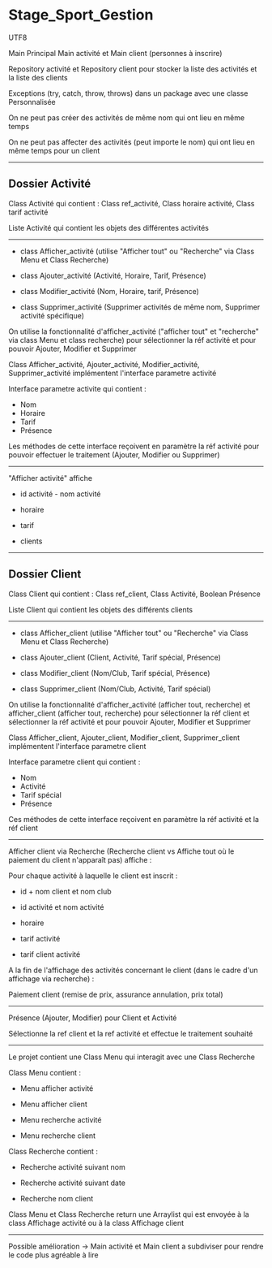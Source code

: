 # Stage_Sport_Gestion
UTF8

Main Principal
Main activité et Main client (personnes à inscrire)

Repository activité et Repository client pour stocker la liste des activités et la liste des clients

Exceptions (try, catch, throw, throws) dans un package avec une classe Personnalisée

On ne peut pas créer des activités de même nom qui ont lieu en même temps

On ne peut pas affecter des activités (peut importe le nom) qui ont lieu en même temps pour un client

----------------------------------------------------------------------------------------

Dossier Activité
----------------

Class Activité qui contient : Class ref_activité, Class horaire activité, Class tarif activité

Liste Activité qui contient les objets des différentes activités 

------------

- class Afficher_activité (utilise "Afficher tout" ou "Recherche" via Class Menu et Class Recherche)

- class Ajouter_activité (Activité, Horaire, Tarif, Présence)

- class Modifier_activité (Nom, Horaire, tarif, Présence)

- class Supprimer_activité (Supprimer activités de même nom, Supprimer activité spécifique)

On utilise la fonctionnalité d'afficher_activité ("afficher tout" et "recherche" via class Menu et class recherche) pour sélectionner la réf activité et pour pouvoir Ajouter, Modifier et Supprimer

Class Afficher_activité, Ajouter_activité, Modifier_activité, Supprimer_activité implémentent l'interface parametre activité

Interface parametre activite qui contient :
- Nom
- Horaire
- Tarif
- Présence

Les méthodes de cette interface reçoivent en paramètre la réf activité pour pouvoir effectuer le traitement (Ajouter, Modifier ou Supprimer)

-----------

"Afficher activité" affiche

- id activité - nom activité

- horaire

- tarif

- clients

-----------------------------------------------------------------------------

Dossier Client
--------------


Class Client qui contient : Class ref_client, Class Activité, Boolean Présence

Liste Client qui contient les objets des différents clients

------------

- class Afficher_client (utilise "Afficher tout" ou "Recherche" via Class Menu et Class Recherche)

- class Ajouter_client (Client, Activité, Tarif spécial, Présence)

- class Modifier_client (Nom/Club, Tarif spécial, Présence)

- class Supprimer_client (Nom/Club, Activité, Tarif spécial)

On utilise la fonctionnalité d'afficher_activité (afficher tout, recherche) et afficher_client (afficher tout, recherche) 
pour sélectionner la réf client et sélectionner la réf activité et pour pouvoir Ajouter, Modifier et Supprimer

Class Afficher_client, Ajouter_client, Modifier_client, Supprimer_client implémentent l'interface parametre client

Interface parametre client qui contient :
- Nom
- Activité
- Tarif spécial
- Présence

Ces méthodes de cette interface reçoivent en paramètre la réf activité et la réf client

------------------

Afficher client via Recherche (Recherche client vs Affiche tout où le paiement du client n'apparaît pas) affiche : 

Pour chaque activité à laquelle le client est inscrit :

- id + nom client et nom club

- id activité et nom activité

- horaire

- tarif activité

- tarif client activité

A la fin de l'affichage des activités concernant le client (dans le cadre d'un affichage via recherche) :

Paiement client (remise de prix, assurance annulation, prix total)

---------------------------------------------------------

Présence (Ajouter, Modifier) pour Client et Activité 

Sélectionne la ref client et la ref activité et effectue le traitement souhaité

--------------------------------------------------------------

Le projet contient une Class Menu qui interagit avec une Class Recherche

Class Menu contient :

- Menu afficher activité

- Menu afficher client

- Menu recherche activité

- Menu recherche client


Class Recherche contient : 

- Recherche activité suivant nom

- Recherche activité suivant date

- Recherche nom client


Class Menu et Class Recherche return une Arraylist qui est envoyée à la class Affichage activité ou à la class Affichage client

-----------------------------------------------------

Possible amélioration ->  Main activité et Main client a subdiviser pour rendre le code plus agréable à lire

